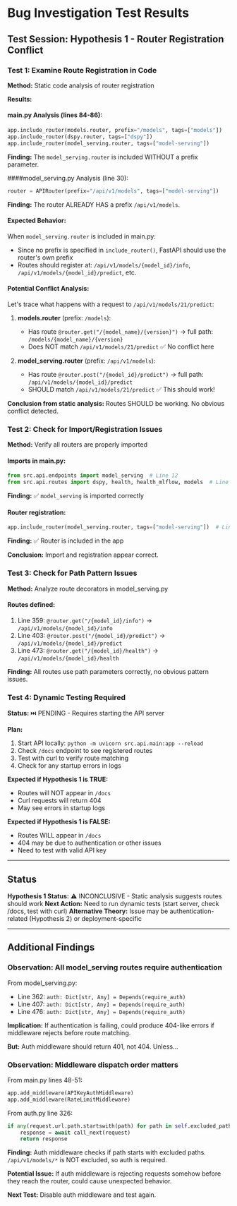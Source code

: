 # Bug Investigation Test Results

## Test Session: Hypothesis 1 - Router Registration Conflict

### Test 1: Examine Route Registration in Code

**Method:** Static code analysis of router registration

**Results:**

#### main.py Analysis (lines 84-86):
```python
app.include_router(models.router, prefix="/models", tags=["models"])
app.include_router(dspy.router, tags=["dspy"])
app.include_router(model_serving.router, tags=["model-serving"])
```

**Finding:** The `model_serving.router` is included WITHOUT a prefix parameter.

####model_serving.py Analysis (line 30):
```python
router = APIRouter(prefix="/api/v1/models", tags=["model-serving"])
```

**Finding:** The router ALREADY HAS a prefix `/api/v1/models`.

#### Expected Behavior:
When `model_serving.router` is included in main.py:
- Since no prefix is specified in `include_router()`, FastAPI should use the router's own prefix
- Routes should register at: `/api/v1/models/{model_id}/info`, `/api/v1/models/{model_id}/predict`, etc.

#### Potential Conflict Analysis:

Let's trace what happens with a request to `/api/v1/models/21/predict`:

1. **models.router** (prefix: `/models`):
   - Has route `@router.get("/{model_name}/{version}")` → full path: `/models/{model_name}/{version}`
   - Does NOT match `/api/v1/models/21/predict` ✅ No conflict here

2. **model_serving.router** (prefix: `/api/v1/models`):
   - Has route `@router.post("/{model_id}/predict")` → full path: `/api/v1/models/{model_id}/predict`
   - SHOULD match `/api/v1/models/21/predict` ✅ This should work!

**Conclusion from static analysis:** Routes SHOULD be working. No obvious conflict detected.

### Test 2: Check for Import/Registration Issues

**Method:** Verify all routers are properly imported

#### Imports in main.py:
```python
from src.api.endpoints import model_serving  # Line 12
from src.api.routes import dspy, health, health_mlflow, models  # Line 13
```

**Finding:** ✅ `model_serving` is imported correctly

#### Router registration:
```python
app.include_router(model_serving.router, tags=["model-serving"])  # Line 86
```

**Finding:** ✅ Router is included in the app

**Conclusion:** Import and registration appear correct.

### Test 3: Check for Path Pattern Issues

**Method:** Analyze route decorators in model_serving.py

#### Routes defined:
1. Line 359: `@router.get("/{model_id}/info")` → `/api/v1/models/{model_id}/info`
2. Line 403: `@router.post("/{model_id}/predict")` → `/api/v1/models/{model_id}/predict`
3. Line 473: `@router.get("/{model_id}/health")` → `/api/v1/models/{model_id}/health`

**Finding:** All routes use path parameters correctly, no obvious pattern issues.

### Test 4: Dynamic Testing Required

**Status:** ⏭️ PENDING - Requires starting the API server

**Plan:**
1. Start API locally: `python -m uvicorn src.api.main:app --reload`
2. Check `/docs` endpoint to see registered routes
3. Test with curl to verify route matching
4. Check for any startup errors in logs

**Expected if Hypothesis 1 is TRUE:**
- Routes will NOT appear in `/docs`
- Curl requests will return 404
- May see errors in startup logs

**Expected if Hypothesis 1 is FALSE:**
- Routes WILL appear in `/docs`
- 404 may be due to authentication or other issues
- Need to test with valid API key

---

## Status

**Hypothesis 1 Status:** ⚠️ INCONCLUSIVE - Static analysis suggests routes should work
**Next Action:** Need to run dynamic tests (start server, check /docs, test with curl)
**Alternative Theory:** Issue may be authentication-related (Hypothesis 2) or deployment-specific

---

## Additional Findings

### Observation: All model_serving routes require authentication

From model_serving.py:
- Line 362: `auth: Dict[str, Any] = Depends(require_auth)`
- Line 407: `auth: Dict[str, Any] = Depends(require_auth)`
- Line 476: `auth: Dict[str, Any] = Depends(require_auth)`

**Implication:** If authentication is failing, could produce 404-like errors if middleware rejects before route matching.

**But:** Auth middleware should return 401, not 404. Unless...

### Observation: Middleware dispatch order matters

From main.py lines 48-51:
```python
app.add_middleware(APIKeyAuthMiddleware)
app.add_middleware(RateLimitMiddleware)
```

From auth.py line 326:
```python
if any(request.url.path.startswith(path) for path in self.excluded_paths):
    response = await call_next(request)
    return response
```

**Finding:** Auth middleware checks if path starts with excluded paths. `/api/v1/models/*` is NOT excluded, so auth is required.

**Potential Issue:** If auth middleware is rejecting requests somehow before they reach the router, could cause unexpected behavior.

**Next Test:** Disable auth middleware and test again.
